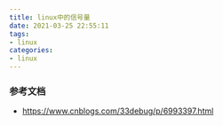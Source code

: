 ```yaml
---
title: linux中的信号量
date: 2021-03-25 22:55:11
tags:
- linux
categories:
- linux
---
```


### 参考文档

- https://www.cnblogs.com/33debug/p/6993397.html

